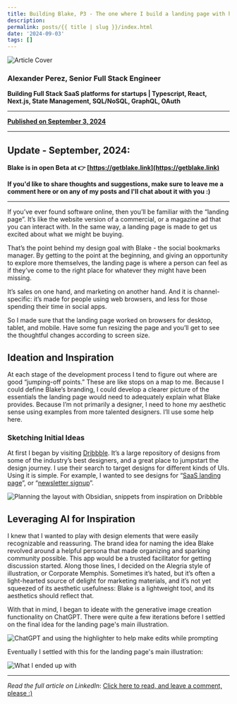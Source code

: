 ```yaml
---
title: Building Blake, P3 - The one where I build a landing page with help from AI
description: 
permalink: posts/{{ title | slug }}/index.html
date: '2024-09-03'
tags: []
---
```


![Article Cover](https://media.licdn.com/dms/image/v2/D5612AQH50W75N62AAg/article-cover_image-shrink_720_1280/article-cover_image-shrink_720_1280/0/1725337255262?e=1732147200&amp;v=beta&amp;t=9YOLPVCSqmAUHsSg5s4q6Am8lawMro0leqka9m_rXKw)

### Alexander Perez, Senior Full Stack Engineer


**Building Full Stack SaaS platforms for startups | Typescript, React, Next.js, State Management, SQL/NoSQL, GraphQL, OAuth**

---

**[Published on September 3, 2024](https://www.linkedin.com/pulse/full-stack-skills-action-building-blake-nextjs-saas-alexander-of7sc/)**

---

## Update - September, 2024:

**Blake is in open Beta at 👉️ [https://getblake.link](https://getblake.link)**

**If you'd like to share thoughts and suggestions, make sure to leave me a comment here or on any of my posts and I'll chat about it with you :)**

---

If you’ve ever found software online, then you’ll be familiar with the “landing page”. It’s like the website version of a commercial, or a magazine ad that you can interact with. In the same way, a landing page is made to get us excited about what we might be buying.

That’s the point behind my design goal with Blake - the social bookmarks manager. By getting to the point at the beginning, and giving an opportunity to explore more themselves, the landing page is where a person can feel as if they’ve come to the right place for whatever they might have been missing.

It’s sales on one hand, and marketing on another hand. And it is channel-specific: it’s made for people using web browsers, and less for those spending their time in social apps.

So I made sure that the landing page worked on browsers for desktop, tablet, and mobile. Have some fun resizing the page and you’ll get to see the thoughtful changes according to screen size.

## Ideation and Inspiration

At each stage of the development process I tend to figure out where are good “jumping-off points.” These are like stops on a map to me. Because I could define Blake’s branding, I could develop a clearer picture of the essentials the landing page would need to adequately explain what Blake provides. Because I’m not primarily a designer, I need to hone my aesthetic sense using examples from more talented designers. I’ll use some help here.

### Sketching Initial Ideas

At first I began by visiting [Dribbble](https://dribbble.com). It’s a large repository of designs from some of the industry’s best designers, and a great place to jumpstart the design journey. I use their search to target designs for different kinds of UIs. Using it is simple. For example, I wanted to see designs for “[SaaS landing page](https://dribbble.com/search/saas-landing-page)”, or “[newsletter signup](https://dribbble.com/search/newsletter-signup)”.

![Planning the layout with Obsidian, snippets from inspiration on Dribbble](https://media.licdn.com/dms/image/v2/D5612AQF79yLl4Du5TA/article-inline_image-shrink_1000_1488/article-inline_image-shrink_1000_1488/0/1725330477441?e=1732147200&amp;v=beta&amp;t=7UspOX5DiFNkqF2Fs5hUzzd27zfKhXiNo8BqECc45LU)

## Leveraging AI for Inspiration

I knew that I wanted to play with design elements that were easily recognizable and reassuring. The brand idea for naming the idea Blake revolved around a helpful persona that made organizing and sparking community possible. This app would be a trusted facilitator for getting discussion started. Along those lines, I decided on the Alegria style of illustration, or Corporate Memphis. Sometimes it’s hated, but it’s often a light-hearted source of delight for marketing materials, and it’s not yet squeezed of its aesthetic usefulness: Blake is a lightweight tool, and its aesthetics should reflect that.

With that in mind, I began to ideate with the generative image creation functionality on ChatGPT. There were quite a few iterations before I settled on the final idea for the landing page's main illustration.

![ChatGPT and using the highlighter to help make edits while prompting](https://media.licdn.com/dms/image/v2/D5612AQHnOmtXrqmszQ/article-inline_image-shrink_1500_2232/article-inline_image-shrink_1500_2232/0/1725335803953?e=1732147200&amp;v=beta&amp;t=ZXlmlnmQ76TNBS1RmGTV1bbbKteph31wFObN4Em9pv0)

Eventually I settled with this for the landing page's main illustration:

![What I ended up with](https://media.licdn.com/dms/image/v2/D5612AQFtE316LdG6_Q/article-inline_image-shrink_1000_1488/article-inline_image-shrink_1000_1488/0/1725330642946?e=1732147200&amp;v=beta&amp;t=JZ46bM5K0zijQ5Keml3iibpTRbz25V2jAIUpEObFKRU)

---

*Read the full article on LinkedIn*: [Click here to read, and leave a comment, please :)](https://www.linkedin.com/pulse/full-stack-skills-action-building-blake-nextjs-saas-alexander-of7sc/?trackingId=jbvGc0HhS7q17s20ZoszwA%3D%3D)
